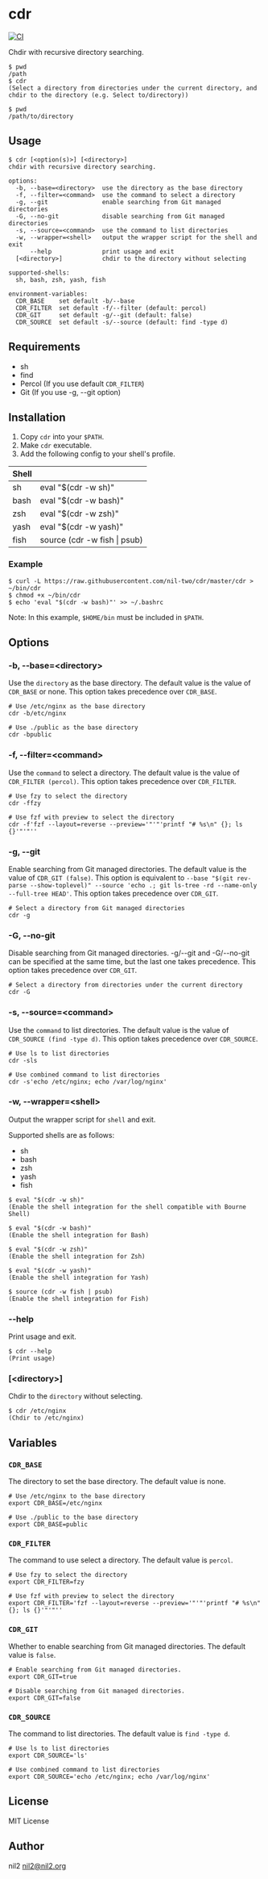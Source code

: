 cdr
===

[![CI](https://github.com/nil-two/cdr/actions/workflows/test.yml/badge.svg)](https://github.com/nil-two/cdr/actions/workflows/test.yml)

Chdir with recursive directory searching.

```
$ pwd
/path
$ cdr
(Select a directory from directories under the current directory, and chdir to the directory (e.g. Select to/directory))

$ pwd
/path/to/directory
```

Usage
-----

```
$ cdr [<option(s)>] [<directory>]
chdir with recursive directory searching.

options:
  -b, --base=<directory>  use the directory as the base directory
  -f, --filter=<command>  use the command to select a directory
  -g, --git               enable searching from Git managed directories
  -G, --no-git            disable searching from Git managed directories
  -s, --source=<command>  use the command to list directories
  -w, --wrapper=<shell>   output the wrapper script for the shell and exit
      --help              print usage and exit
  [<directory>]           chdir to the directory without selecting

supported-shells:
  sh, bash, zsh, yash, fish

environment-variables:
  CDR_BASE    set default -b/--base
  CDR_FILTER  set default -f/--filter (default: percol)
  CDR_GIT     set default -g/--git (default: false)
  CDR_SOURCE  set default -s/--source (default: find -type d)
```

Requirements
------------

- sh
- find
- Percol (If you use default `CDR_FILTER`)
- Git (If you use -g, --git option)

Installation
------------

1. Copy `cdr` into your `$PATH`.
2. Make `cdr` executable.
3. Add the following config to your shell's profile.

| Shell |                              |
|-------|------------------------------|
| sh    | eval "$(cdr -w sh)"          |
| bash  | eval "$(cdr -w bash)"        |
| zsh   | eval "$(cdr -w zsh)"         |
| yash  | eval "$(cdr -w yash)"        |
| fish  | source (cdr -w fish \| psub) |

### Example

```
$ curl -L https://raw.githubusercontent.com/nil-two/cdr/master/cdr > ~/bin/cdr
$ chmod +x ~/bin/cdr
$ echo 'eval "$(cdr -w bash)"' >> ~/.bashrc
```

Note: In this example, `$HOME/bin` must be included in `$PATH`.

Options
-------

### -b, --base=\<directory\>

Use the `directory` as the base directory.
The default value is the value of `CDR_BASE` or none.
This option takes precedence over `CDR_BASE`.

```
# Use /etc/nginx as the base directory
cdr -b/etc/nginx

# Use ./public as the base directory
cdr -bpublic
```

### -f, --filter=\<command\>

Use the `command` to select a directory.
The default value is the value of `CDR_FILTER (percol)`.
This option takes precedence over `CDR_FILTER`.

```
# Use fzy to select the directory
cdr -ffzy

# Use fzf with preview to select the directory
cdr -f'fzf --layout=reverse --preview='"'"'printf "# %s\n" {}; ls {}'"'"''
```

### -g, --git

Enable searching from Git managed directories.
The default value is the value of `CDR_GIT (false)`.
This option is equivalent to `--base "$(git rev-parse --show-toplevel)" --source 'echo .; git ls-tree -rd --name-only --full-tree HEAD'`.
This option takes precedence over `CDR_GIT`.

```
# Select a directory from Git managed directories
cdr -g
```

### -G, --no-git

Disable searching from Git managed directories.
-g/--git and -G/--no-git can be specified at the same time, but the last one takes precedence.
This option takes precedence over `CDR_GIT`.

```
# Select a directory from directories under the current directory
cdr -G
```

### -s, --source=\<command\>

Use the `command` to list directories.
The default value is the value of `CDR_SOURCE (find -type d)`.
This option takes precedence over `CDR_SOURCE`.

```
# Use ls to list directories
cdr -sls

# Use combined command to list directories
cdr -s'echo /etc/nginx; echo /var/log/nginx'
```

### -w, --wrapper=\<shell\>

Output the wrapper script for `shell` and exit.

Supported shells are as follows:

- sh
- bash
- zsh
- yash
- fish

```
$ eval "$(cdr -w sh)"
(Enable the shell integration for the shell compatible with Bourne Shell)

$ eval "$(cdr -w bash)"
(Enable the shell integration for Bash)

$ eval "$(cdr -w zsh)"
(Enable the shell integration for Zsh)

$ eval "$(cdr -w yash)"
(Enable the shell integration for Yash)

$ source (cdr -w fish | psub)
(Enable the shell integration for Fish)
```

### --help

Print usage and exit.

```
$ cdr --help
(Print usage)
```

### [\<directory\>]

Chdir to the `directory` without selecting.

```
$ cdr /etc/nginx
(Chdir to /etc/nginx)
```

Variables
---------

### `CDR_BASE`

The directory to set the base directory.
The default value is none.

```
# Use /etc/nginx to the base directory
export CDR_BASE=/etc/nginx

# Use ./public to the base directory
export CDR_BASE=public
```

### `CDR_FILTER`

The command to use select a directory.
The default value is `percol`.

```
# Use fzy to select the directory
export CDR_FILTER=fzy

# Use fzf with preview to select the directory
export CDR_FILTER='fzf --layout=reverse --preview='"'"'printf "# %s\n" {}; ls {}'"'"''
```

### `CDR_GIT`

Whether to enable searching from Git managed directories.
The default value is `false`.

```
# Enable searching from Git managed directories.
export CDR_GIT=true

# Disable searching from Git managed directories.
export CDR_GIT=false
```

### `CDR_SOURCE`

The command to list directories.
The default value is `find -type d`.

```
# Use ls to list directories
export CDR_SOURCE='ls'

# Use combined command to list directories
export CDR_SOURCE='echo /etc/nginx; echo /var/log/nginx'
```

License
-------

MIT License

Author
------

nil2 <nil2@nil2.org>
